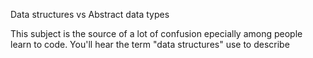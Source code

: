 Data structures vs Abstract data types

This subject is the source of a lot of confusion epecially among people learn to code. You'll hear the term "data structures" use to describe 